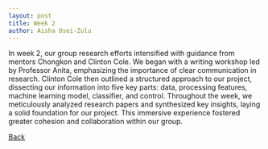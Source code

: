 ```yaml
---
layout: post
title: Week 2
author: Aisha Osei-Zulu
---
```

In week 2, our group research efforts intensified with guidance from mentors Chongkon and Clinton Cole. We began with a writing workshop led by Professor Anita, emphasizing the importance of clear communication in research. Clinton Cole then outlined a structured approach to our project, dissecting our information into five key parts: data, processing features, machine learning model, classifier, and control. Throughout the week, we meticulously analyzed research papers and synthesized key insights, laying a solid foundation for our project. This immersive experience fostered greater cohesion and collaboration within our group.

[Back](./)

